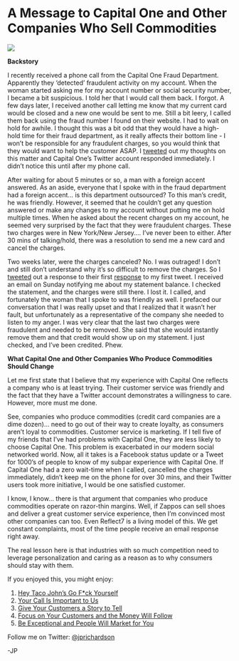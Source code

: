 <!--
id: 1251165617
link: http://loudjet.com/a/a-message-to-capital-one-and-other-companies-who-sell
slug: a-message-to-capital-one-and-other-companies-who-sell
date: Tue Oct 05 2010 16:38:09 GMT-0500 (CDT)
publish: 2010-10-05
tags: customer-service, zappos
-->


A Message to Capital One and Other Companies Who Sell Commodities
=================================================================

![](http://media.tumblr.com/tumblr_l9sx2pHlzI1qzbc4f.jpg)

**Backstory**

I recently received a phone call from the Capital One Fraud Department.
Apparently they ‘detected’ fraudulent activity on my account. When the
woman started asking me for my account number or social security number,
I became a bit suspicious. I told her that I would call them back. I
forgot. A few days later, I received another call letting me know that
my current card would be closed and a new one would be sent to me. Still
a bit leery, I called them back using the fraud number I found on their
website. I had to wait on hold for awhile. I thought this was a bit odd
that they would have a high-hold time for their fraud department, as it
really affects their bottom line - I won’t be responsible for any
fraudulent charges, so you would think that they would want to help the
customer ASAP. I
[tweeted](http://twitter.com/#!/jprichardson/status/24710714594) out my
thoughts on this matter and Capital One’s Twitter account responded
immediately. I didn’t notice this until after my phone call.

After waiting for about 5 minutes or so, a man with a foreign accent
answered. As an aside, everyone that I spoke with in the fraud
department had a foreign accent… is this department outsourced? To this
man’s credit, he was friendly. However, it seemed that he couldn’t get
any question answered or make any changes to my account without putting
me on hold multiple times. When he asked about the recent charges on my
account, he seemed very surprised by the fact that they were fraudulent
charges. These two charges were in New York/New Jersey…. I’ve never been
to either. After 30 mins of talking/hold, there was a resolution to send
me a new card and cancel the charges.

Two weeks later, were the charges canceled? No. I was outraged! I don’t
and still don’t understand why it’s so difficult to remove the charges.
So I [tweeted](http://twitter.com/#!/jprichardson/status/26105968960)
out a response to their first
[response](http://twitter.com/#!/AskCapitalOne/status/24753559906) to my
first tweet. I received an email on Sunday notifying me about my
statement balance. I checked the statement, and the charges were still
there. I lost it. I called, and fortunately the woman that I spoke to
was friendly as well. I prefaced our conversation that I was really
upset and that I realized that it wasn’t her fault, but unfortunately as
a representative of the company she needed to listen to my anger. I was
very clear that the last two charges were fraudulent and needed to be
removed. She said that she would instantly remove them and that credit
would show up on my statement. I just checked, and I’ve been credited.
Phew.

**What Capital One and Other Companies Who Produce Commodities Should
Change**

Let me first state that I believe that my experience with Capital One
reflects a company who is at least trying. Their customer service was
friendly and the fact that they have a Twitter account demonstrates a
willingness to care. However, more must me done.

See, companies who produce commodities (credit card companies are a dime
dozen)… need to go out of their way to create loyalty, as consumers
aren’t loyal to commodities. Customer service is marketing. If I tell
five of my friends that I’ve had problems with Capital One, they are
less likely to choose Capital One. This problem is exacerbated in our
modern social networked world. Now, all it takes is a Facebook status
update or a Tweet for 1000’s of people to know of my subpar experience
with Capital One. If Capital One had a zero wait-time when I called,
cancelled the charges immediately, didn’t keep me on the phone for over
30 mins, and their Twitter users took more initiative, I would be one
satisfied customer. 

I know, I know… there is that argument that companies who produce
commodities operate on razor-thin margins. Well, if Zappos can sell
shoes and deliver a great customer service experience, then I’m
convinced most other companies can too. Even Reflect7 is a living model
of this. We get constant complaints, most of the time people receive an
email response right away.

The real lesson here is that industries with so much competition need to
leverage personalization and caring as a reason as to why consumers
should stay with them.

If you enjoyed this, you might enjoy:

1.  [Hey Taco John’s Go F\*ck
    Yourself](http://loudjet.com/a/hey-taco-johns-go-f-ck-yourselves-a-failure-to)
2.  [Your Call Is Important to
    Us](http://loudjet.com/a/your-call-is-important-to-us)
3.  [Give Your Customers a Story to
    Tell](http://loudjet.com/a/give-your-customers-a-story-to-tell)
4.  [Focus on Your Customers and the Money Will
    Follow](http://loudjet.com/a/focus-on-your-customers-and-the-money-will-follow)
5.  [Be Exceptional and People Will Market for
    You](http://loudjet.com/a/be-exceptional-and-people-will-market-for-you)

Follow me on Twitter: [@jprichardson](http://twitter.com/jprichardson)

-JP

